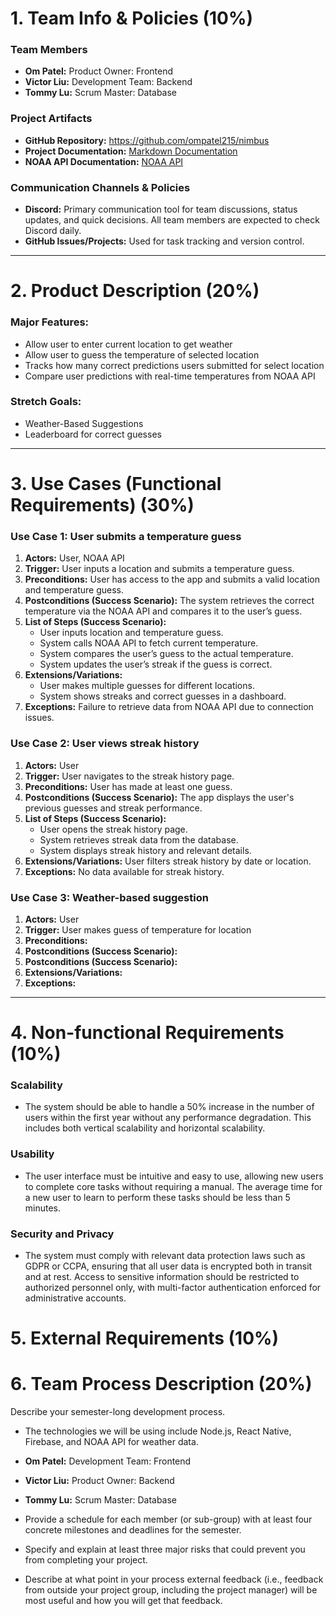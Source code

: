 # 1. Team Info & Policies (10%)
### Team Members
- **Om Patel:** Product Owner: Frontend
- **Victor Liu:** Development Team: Backend
- **Tommy Lu:** Scrum Master: Database

### Project Artifacts
- **GitHub Repository:** https://github.com/ompatel215/nimbus
- **Project Documentation:** [Markdown Documentation](#git@github.com:ompatel215/nimbus.git)
- **NOAA API Documentation:** [NOAA API](https://www.ncdc.noaa.gov/cdo-web/webservices/v2)

### Communication Channels & Policies
- **Discord:** Primary communication tool for team discussions, status updates, and quick decisions. All team members are expected to check Discord daily.
- **GitHub Issues/Projects:** Used for task tracking and version control.
  
---

# 2. Product Description (20%)
### Major Features:
- Allow user to enter current location to get weather
- Allow user to guess the temperature of selected location
- Tracks how many correct predictions users submitted for select location
- Compare user predictions with real-time temperatures from NOAA API 

### Stretch Goals:
- Weather-Based Suggestions
- Leaderboard for correct guesses

---

# 3. Use Cases (Functional Requirements) (30%)

### Use Case 1: User submits a temperature guess
1) **Actors:** User, NOAA API
2) **Trigger:** User inputs a location and submits a temperature guess.
3) **Preconditions:** User has access to the app and submits a valid location and temperature guess.
4) **Postconditions (Success Scenario):** The system retrieves the correct temperature via the NOAA API and compares it to the user’s guess.
5) **List of Steps (Success Scenario):**
   - User inputs location and temperature guess.
   - System calls NOAA API to fetch current temperature.
   - System compares the user’s guess to the actual temperature.
   - System updates the user’s streak if the guess is correct.
6) **Extensions/Variations:**
   - User makes multiple guesses for different locations.
   - System shows streaks and correct guesses in a dashboard.
7) **Exceptions:** Failure to retrieve data from NOAA API due to connection issues.

### Use Case 2: User views streak history
1) **Actors:** User
2) **Trigger:** User navigates to the streak history page.
3) **Preconditions:** User has made at least one guess.
4) **Postconditions (Success Scenario):** The app displays the user's previous guesses and streak performance.
5) **List of Steps (Success Scenario):**
   - User opens the streak history page.
   - System retrieves streak data from the database.
   - System displays streak history and relevant details.
6) **Extensions/Variations:** User filters streak history by date or location.
7) **Exceptions:** No data available for streak history.

### Use Case 3: Weather-based suggestion
1) **Actors:** User
2) **Trigger:** User makes guess of temperature for location
3) **Preconditions:** 
4) **Postconditions (Success Scenario):** 
5) **Postconditions (Success Scenario):**
6) **Extensions/Variations:**
7) **Exceptions:**

---

# 4. Non-functional Requirements (10%)

### Scalability
- The system should be able to handle a 50% increase in the number of users within the first year without any performance degradation. This includes both vertical scalability and horizontal scalability.

### Usability
- The user interface must be intuitive and easy to use, allowing new users to complete core tasks without requiring a manual. The average time for a new user to learn to perform these tasks should be less than 5 minutes.

### Security and Privacy
- The system must comply with relevant data protection laws such as GDPR or CCPA, ensuring that all user data is encrypted both in transit and at rest. Access to sensitive information should be restricted to authorized personnel only, with multi-factor authentication enforced for administrative accounts.

# 5. External Requirements (10%)


# 6. Team Process Description (20%)

Describe your semester-long development process.

- The technologies we will be using include Node.js, React Native, Firebase, and NOAA API for weather data.

- **Om Patel:** Development Team: Frontend
- **Victor Liu:** Product Owner: Backend
- **Tommy Lu:** Scrum Master: Database
  
- Provide a schedule for each member (or sub-group) with at least four concrete milestones and deadlines for the semester.
- Specify and explain at least three major risks that could prevent you from completing your project.
- Describe at what point in your process external feedback (i.e., feedback from outside your project group, including the project manager) will be most useful and how you will get that feedback.
